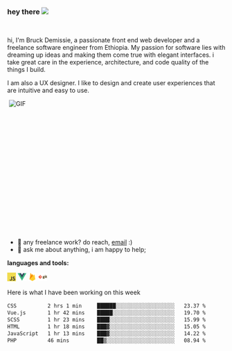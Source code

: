 ### hey there <img src="https://media.giphy.com/media/hvRJCLFzcasrR4ia7z/giphy.gif" width="25px">       

<br />

hi, I'm Bruck Demissie, a passionate  front end  web developer and a freelance software engineer from Ethiopia. My passion for software lies with dreaming up ideas and making them come true with elegant interfaces. i take great care in the experience, architecture, and code quality of the things I build.

I am also a UX designer. I like to design and create user experiences that are intuitive and easy to use.


  <img align="right" alt="GIF" src="https://github.com/abhisheknaiidu/abhisheknaiidu/blob/master/code.gif?raw=true" width="500" height="320" />
  
- 💼 any freelance work? do reach, [email](mailto:brucktafesse25@gmail.com) :)
- 💬 ask me about anything, i am happy to help;

**languages and tools:**  

<code><img height="20" src="https://raw.githubusercontent.com/github/explore/80688e429a7d4ef2fca1e82350fe8e3517d3494d/topics/javascript/javascript.png"></code>
<code><img height="20" src="https://raw.githubusercontent.com/github/explore/80688e429a7d4ef2fca1e82350fe8e3517d3494d/topics/vue/vue.png"></code>
<code><img height="20" src="https://raw.githubusercontent.com/github/explore/80688e429a7d4ef2fca1e82350fe8e3517d3494d/topics/firebase/firebase.png"></code>
<code><img height="20" src="https://raw.githubusercontent.com/github/explore/80688e429a7d4ef2fca1e82350fe8e3517d3494d/topics/git/git.png"></code>


Here is what I have been working on this week
<!--START_SECTION:waka-->

```text
CSS          2 hrs 1 min     ██████░░░░░░░░░░░░░░░░░░░   23.37 %
Vue.js       1 hr 42 mins    █████░░░░░░░░░░░░░░░░░░░░   19.70 %
SCSS         1 hr 23 mins    ████░░░░░░░░░░░░░░░░░░░░░   15.99 %
HTML         1 hr 18 mins    ███▓░░░░░░░░░░░░░░░░░░░░░   15.05 %
JavaScript   1 hr 13 mins    ███▓░░░░░░░░░░░░░░░░░░░░░   14.22 %
PHP          46 mins         ██▒░░░░░░░░░░░░░░░░░░░░░░   08.94 %
```

<!--END_SECTION:waka-->
